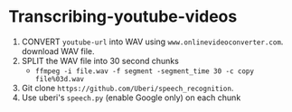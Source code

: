 # Transcribing-youtube-videos

1. CONVERT `youtube-url` into WAV using `www.onlinevideoconverter.com`. download WAV file.
2. SPLIT the WAV file into 30 second chunks
   * `ffmpeg -i file.wav -f segment -segment_time 30 -c copy file%03d.wav`
3. Git clone `https://github.com/Uberi/speech_recognition`.
4. Use uberi's `speech.py` (enable Google only) on each chunk
